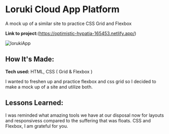 # Loruki Cloud App Platform
A mock up of a similar site to practice CSS Grid and Flexbox

**Link to project:**(https://optimistic-hypatia-165453.netlify.app/)

![lorukiApp](https://user-images.githubusercontent.com/69222416/169706443-748c85e6-9930-4833-a082-dcecfb9c92fe.PNG)

## How It's Made:

**Tech used:** HTML, CSS ( Grid & Flexbox )

I wanted to freshen up and practice flexbox and css grid so I decided to make a mock up of a site and utilize both.

## Lessons Learned:

I was reminded what amazing tools we have at our disposal now for layouts and responsivess compared to the suffering that was floats. CSS and Flexbox, I am grateful for you.
